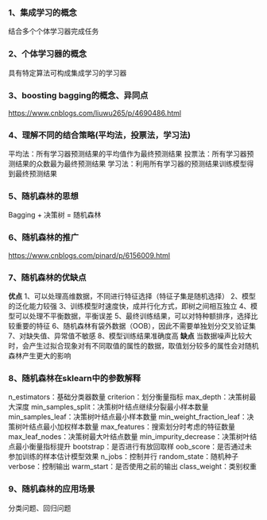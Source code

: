 ### 1、集成学习的概念
结合多个个体学习器完成任务
### 2、个体学习器的概念
具有特定算法可构成集成学习的学习器
### 3、boosting bagging的概念、异同点
https://www.cnblogs.com/liuwu265/p/4690486.html

### 4、理解不同的结合策略(平均法，投票法，学习法)
平均法：所有学习器预测结果的平均值作为最终预测结果
投票法：所有学习器预测结果的众数最为最终预测结果
学习法：利用所有学习器的预测结果训练模型得到最终预测结果

### 5、随机森林的思想
Bagging + 决策树 = 随机森林

### 6、随机森林的推广
https://www.cnblogs.com/pinard/p/6156009.html
### 7、随机森林的优缺点
**优点**
1、可以处理高维数据，不同进行特征选择（特征子集是随机选择）
2、模型的泛化能力较强
3、训练模型时速度快，成并行化方式，即树之间相互独立
4、模型可以处理不平衡数据，平衡误差
5、最终训练结果，可以对特种额排序，选择比较重要的特征
6、随机森林有袋外数据（OOB），因此不需要单独划分交叉验证集
7、对缺失值、异常值不敏感
8、模型训练结果准确度高
**缺点**
当数据噪声比较大时，会产生过拟合现象对有不同取值的属性的数据，取值划分较多的属性会对随机森林产生更大的影响

### 8、随机森林在sklearn中的参数解释

n_estimators：基础分类器数量
criterion：划分衡量指标
max_depth：决策树最大深度
min_samples_split：决策树叶结点继续分裂最小样本数量
min_samples_leaf：决策树叶结点最小样本数量
min_weight_fraction_leaf：决策树叶结点最小加权样本数量
max_features：搜索划分时考虑的特征数量
max_leaf_nodes：决策树最大叶结点数量
min_impurity_decrease：决策树叶结点最小衡量指标提升
bootstrap：是否进行有放回取样
oob_score：是否通过未参加训练的样本估计模型效果
n_jobs：控制并行
random_state：随机种子
verbose：控制输出
warm_start：是否使用之前的输出
class_weight：类别权重

### 9、随机森林的应用场景
分类问题、回归问题
